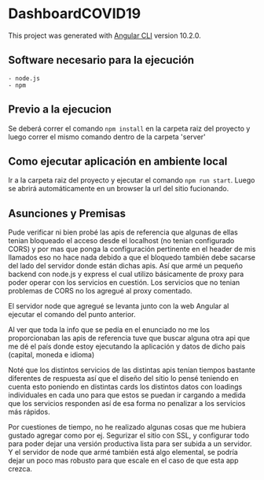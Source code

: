 # DashboardCOVID19
This project was generated with [Angular CLI](https://github.com/angular/angular-cli) version 10.2.0.

## Software necesario para la ejecución
    - node.js
    - npm

## Previo a la ejecucion

Se deberá correr el comando `npm install` en la carpeta raiz del proyecto y luego correr el mismo comando dentro de la carpeta 'server'

## Como ejecutar aplicación en ambiente local

Ir a la carpeta raiz del proyecto y ejecutar el comando `npm run start`. Luego se abrirá automáticamente en un browser la url del sitio fucionando.

## Asunciones y Premisas

Pude verificar ni bien probé las apis de referencia que algunas de ellas tenian bloqueado el acceso desde el localhost (no tenian configurado CORS) y por mas que ponga la configuración pertinente en el header de mis llamados eso no hace nada debido a que el bloquedo también debe sacarse del lado del servidor donde están dichas apis. Así que armé un pequeño backend con node.js y express el cual utilizo básicamente de proxy para poder operar con los servicios en cuestión. Los servicios que no tenian problemas de CORS no los agregué al proxy comentado.

El servidor node que agregué se levanta junto con la web Angular al ejecutar el comando del punto anterior.

Al ver que toda la info que se pedía en el enunciado no me los proporcionaban las apis de referencia tuve que buscar alguna otra api que me dé el país donde estoy ejecutando la aplicación y datos de dicho pais (capital, moneda e idioma)

Noté que los distintos servicios de las distintas apis tenían tiempos bastante diferentes de respuesta así que el diseño del sitio lo pensé teniendo en cuenta esto poniendo en distintas cards los distintos datos con loadings individuales en cada uno para que estos se puedan ir cargando a medida que los servicios responden así de esa forma no penalizar a los servicios más rápidos.

Por cuestiones de tiempo, no he realizado algunas cosas que me hubiera gustado agregar como por ej. Segurizar el sitio con SSL, y configurar todo para poder dejar una versión productiva lista para ser subida a un servidor. Y el servidor de node que armé también está algo elemental, se podría dejar un poco mas robusto para que escale en el caso de que esta app crezca.

